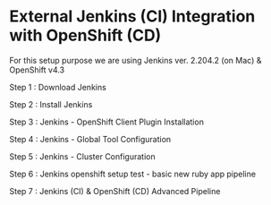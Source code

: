 # External Jenkins (CI) Integration with OpenShift (CD) 

For this setup purpose we are using Jenkins ver. 2.204.2 (on Mac) & OpenShift v4.3 

Step 1 : Download Jenkins

Step 2 : Install Jenkins

Step 3 : Jenkins - OpenShift Client Plugin Installation 

Step 4 : Jenkins - Global Tool Configuration

Step 5 : Jenkins - Cluster Configuration

Step 6 : Jenkins openshift setup test - basic new ruby app pipeline

Step 7 : Jenkins (CI) & OpenShift (CD) Advanced Pipeline
